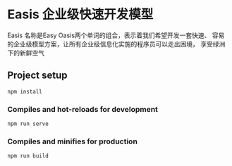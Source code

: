 # Easis 企业级快速开发模型

Easis 名称是Easy Oasis两个单词的组合，表示着我们希望开发一套快速、
容易的企业级模型方案，让所有企业级信息化实施的程序员可以走出困境，
享受绿洲下的新鲜空气

## Project setup
```
npm install
```

### Compiles and hot-reloads for development
```
npm run serve
```

### Compiles and minifies for production
```
npm run build
```
